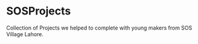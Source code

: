 # SOSProjects
Collection of Projects we helped to complete with young makers from SOS Village Lahore.
